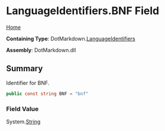 <a name="_top"></a>

# LanguageIdentifiers\.BNF Field

[Home](../../../README.md#_top)

**Containing Type**: DotMarkdown\.[LanguageIdentifiers](../README.md#_top)

**Assembly**: DotMarkdown\.dll

## Summary

Identifier for BNF\.

```csharp
public const string BNF = "bnf"
```

### Field Value

System\.[String](https://docs.microsoft.com/en-us/dotnet/api/system.string)

